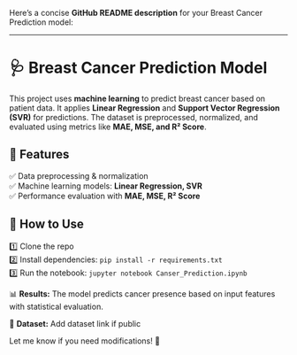 Here’s a concise **GitHub README description** for your Breast Cancer Prediction model:  

---

# 🩺 Breast Cancer Prediction Model  

This project uses **machine learning** to predict breast cancer based on patient data. It applies **Linear Regression** and **Support Vector Regression (SVR)** for predictions. The dataset is preprocessed, normalized, and evaluated using metrics like **MAE, MSE, and R² Score**.  

## 🔹 Features  
✅ Data preprocessing & normalization  
✅ Machine learning models: **Linear Regression, SVR**  
✅ Performance evaluation with **MAE, MSE, R² Score**  

## 🔹 How to Use  
1️⃣ Clone the repo  
2️⃣ Install dependencies: `pip install -r requirements.txt`  
3️⃣ Run the notebook: `jupyter notebook Canser_Prediction.ipynb`  

📊 **Results:** The model predicts cancer presence based on input features with statistical evaluation.  

🔗 **Dataset:** Add dataset link if public  

Let me know if you need modifications! 🚀
